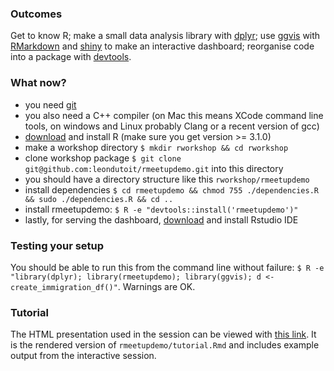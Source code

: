 ### Outcomes

Get to know R; make a small data analysis library with [dplyr](https://github.com/hadley/dplyr); use [ggvis](https://github.com/rstudio/ggvis) with [RMarkdown](https://github.com/rstudio/rmarkdown) and [shiny](https://github.com/rstudio/shiny) to make an interactive dashboard; reorganise code into a package with [devtools](https://github.com/hadley/devtools).

### What now?

* you need [git](http://git-scm.com/downloads)
* you also need a C++ compiler (on Mac this means XCode command line tools, on windows and Linux probably Clang or a recent version of gcc)
* [download](http://cran.uib.no/) and install R (make sure you get version >= 3.1.0)
* make a workshop directory `$ mkdir rworkshop && cd rworkshop`
* clone workshop package `$ git clone git@github.com:leondutoit/rmeetupdemo.git` into this directory
* you should have a directory structure like this `rworkshop/rmeetupdemo`
* install dependencies `$ cd rmeetupdemo && chmod 755 ./dependencies.R && sudo ./dependencies.R && cd ..`
* install rmeetupdemo: `$ R -e "devtools::install('rmeetupdemo')"`
* lastly, for serving the dashboard, [download](http://www.rstudio.com/products/RStudio/) and install Rstudio IDE

### Testing your setup

You should be able to run this from the command line without failure: `$ R -e "library(dplyr); library(rmeetupdemo); library(ggvis); d <- create_immigration_df()"`. Warnings are OK.

### Tutorial

The HTML presentation used in the session can be viewed with [this link](https://dl.dropboxusercontent.com/u/104325750/tutorial.html). It is the rendered version of `rmeetupdemo/tutorial.Rmd` and includes example output from the interactive session.
